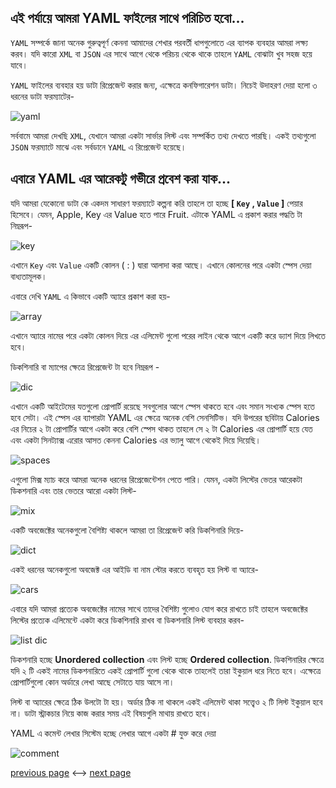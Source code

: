 এই পর্যায়ে আমরা YAML ফাইলের সাথে পরিচিত হবো...
---
```YAML``` সম্পর্কে জানা অনেক গুরুত্বপূর্ণ কেননা আমাদের শেখার পরবর্তী ধাপগুলোতে এর ব্যাপক ব্যবহার আমরা লক্ষ্য করব। যদি কারো ```XML``` বা ```JSON``` এর সাথে আগে থেকে পরিচয় থেকে থাকে তাহলে ```YAML``` বোঝাটা খুব সহজ হয়ে যাবে।

```YAML``` ফাইলের ব্যবহার হয় ডাটা রিপ্রেজেন্ট করার জন্য, এক্ষেত্রে কনফিগারেশন ডাটা। নিচেই উদাহরণ দেয়া হলো ৩ ধরনের ডাটা ফরম্যাটের-

![yaml](/YAML-introduction/yaml.png)

সর্ববামে আমরা দেখছি ```XML```, যেখানে আমরা একটা সার্ভার লিস্ট এবং সম্পর্কিত তথ্য দেখতে পারছি। একই তথ্যগুলো ```JSON``` ফরম্যাটে মাঝে এবং সর্বডানে ```YAML``` এ রিপ্রেজেন্ট হয়েছে।

এবারে YAML এর আরেকটু গভীরে প্রবেশ করা যাক...
---
যদি আমরা যেকোনো ডাটা কে একদম সাধারণ ফরম্যাটে কল্পনা করি তাহলে তা হচ্ছে **[ ```Key``` , ```Value``` ]** পেয়ার হিসেবে। যেমন, Apple, Key এর Value হতে পারে Fruit. এটাকে YAML এ প্রকাশ করার পদ্ধতি টা নিম্নরূপ-

![key](/YAML-introduction/key.png)

এখানে ```Key``` এবং ```Value``` একটি কোলন ( : ) দ্বারা আলাদা করা আছে। এখানে কোলনের পরে একটা স্পেস দেয়া বাধ্যতামূলক। 

এবারে দেখি ```YAML``` এ কিভাবে একটি অ্যারে প্রকাশ করা হয়-

![array](/YAML-introduction/array.png)

এখানে অ্যারে নামের পরে একটা কোলন দিয়ে এর এলিমেন্ট গুলো পরের লাইন থেকে আগে একটি করে ড্যাশ দিয়ে লিখতে হবে। 

ডিকশিনারি বা ম্যাপের ক্ষেত্রে রিপ্রেজেন্ট টা হবে নিম্নরূপ -

![dic](/YAML-introduction/dic.png)

এখানে একটি আইটেমের যতগুলো প্রোপার্টি রয়েছে সবগুলোর আগে স্পেস থাকতে হবে এবং সমান সংখ্যক স্পেস হতে হবে সেটা। এই স্পেস এর ব্যাপারটা YAML এর ক্ষেত্রে অনেক বেশি সেনসিটিভ।  যদি উপরের ছবিটায় Calories এর নিচের ২ টা প্রোপার্টির আগে একটা করে বেশি স্পেস থাকত তাহলে সে ২ টা Calories এর প্রোপার্টি হয়ে যেত এবং একটা সিনট্যাক্স এরোর আসত কেননা Calories এর ভ্যালু আগে থেকেই দিয়ে দিয়েছি। 

![spaces](/YAML-introduction/spaces.png)

এগুলো মিক্স ম্যাচ করে আমরা অনেক ধরনের রিপ্রেজেন্টেশন পেতে পারি। যেমন, একটা লিস্টের ভেতর আরেকটা ডিকশনারি এবং তার ভেতরে আরো একটা লিস্ট-

![mix](/YAML-introduction/mix.png)

একটি অবজেক্টের অনেকগুলো বৈশিষ্ট্য থাকলে আমরা তা রিপ্রেজেন্ট করি ডিকশিনারি দিয়ে-

![dict](/YAML-introduction/dic.png)

একই ধরনের অনেকগুলো অবজেক্ট এর আইডি বা নাম স্টোর করতে ব্যবহৃত হয় লিস্ট বা অ্যারে-

![cars](/YAML-introduction/cars.png)

এবারে যদি আমরা প্রত্যেক অবজেক্টের নামের সাথে তাদের বৈশিষ্ট্য গুলোও যোগ করে রাখতে চাই তাহলে অবজেক্টের লিস্টের প্রত্যেক এলিমেন্টে একটা করে ডিকশিনারি রাখব বা ডিকশনারি লিস্ট ব্যবহার করব-

![list dic](/YAML-introduction/list%20dic.png) 

ডিকশনারি হচ্ছে **Unordered collection** এবং লিস্ট হচ্ছে **Ordered collection**. ডিকশিনারির ক্ষেত্রে যদি ২ টি একই নামের ডিকশনারিতে একই প্রোপার্টি গুলো থেকে থাকে তাহলেই তারা ইকুয়াল ধরে নিতে হবে। এক্ষেত্রে প্রোপার্টিগুলো কোন অর্ডারে লেখা আছে সেটাতে যায় আসে না।

লিস্ট বা অ্যারের ক্ষেত্রে ঠিক উলটো টা হয়। অর্ডার ঠিক না থাকলে একই এলিমেন্ট থাকা সত্ত্বেও ২ টি লিস্ট ইকুয়াল হবে না। ডাটা স্ট্রাকচার নিয়ে কাজ করার সময় এই বিষয়গুলি মাথায় রাখতে হবে।

YAML এ কমেন্ট লেখার সিস্টেম হচ্ছে লেখার আগে একটা # যুক্ত করে দেয়া

![comment](/YAML-introduction/comment.png)


[previous page](https://github.com/Raisul191491/Docker-Beginner/blob/main/Docker-advance-introduction/listing.md) <--> [next page](https://github.com/Raisul191491/Docker-Beginner/blob/main/Conclusion/Conclusion.md)
